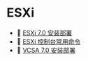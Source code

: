 # ESXi

* 📄 [ESXi 7.0 安装部署](siyuan://blocks/20231110105237-s89dro8)
* 📄 [ESXi 控制台常用命令](siyuan://blocks/20231110105237-lhl4wt8)
* 📄 [VCSA 7.0 安装部署](siyuan://blocks/20231110105237-nhj6zx4)

‍
